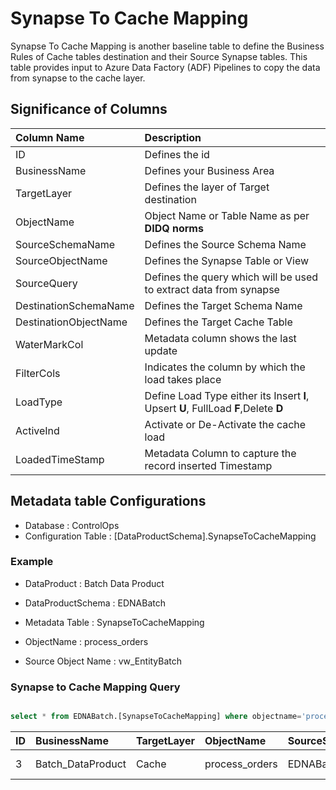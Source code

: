 # Synapse To Cache Mapping

Synapse To Cache Mapping is another baseline table to define the Business Rules of Cache tables destination and their Source Synapse tables.
This table provides input to Azure Data Factory (ADF) Pipelines to copy the data from synapse to the cache layer.

## Significance of Columns

| Column Name |  Description |
| :---  |  :--- |
|ID |  Defines the id |
|BusinessName |  Defines your Business Area |
|TargetLayer |  Defines the layer of Target destination |
|ObjectName |  Object Name or Table Name as per **DIDQ norms** |
|SourceSchemaName |  Defines the Source Schema Name |
|SourceObjectName |  Defines the Synapse Table or View |
|SourceQuery  | Defines the query which will be used to extract data from synapse |
|DestinationSchemaName | Defines the Target Schema Name |
|DestinationObjectName | Defines the Target Cache Table |
|WaterMarkCol | Metadata column shows the last update |
|FilterCols | Indicates the column by which the load takes place |
|LoadType  | Define Load Type either its Insert **I**, Upsert **U**, FullLoad **F**,Delete **D** |
|ActiveInd | Activate or De-Activate the cache load |
|LoadedTimeStamp | Metadata Column to capture the record inserted Timestamp |

## Metadata table Configurations

* Database              : ControlOps
* Configuration Table   : [DataProductSchema].SynapseToCacheMapping

### Example

* DataProduct             : Batch Data Product

* DataProductSchema       : EDNABatch
* Metadata Table  : SynapseToCacheMapping
* ObjectName              : process_orders
* Source Object Name              : vw_EntityBatch

### Synapse to Cache Mapping Query

```SQL

select * from EDNABatch.[SynapseToCacheMapping] where objectname='process_orders' and sourceobjectname='vw_EntityBatch'

```

|ID |BusinessName |TargetLayer |ObjectName |SourceSchemaName |SourceObjectName |SourceQuery |DestinationSchemaName |DestinationObjectName |WaterMarkCol |FilterCols |LoadType |ActiveInd |LoadedTimeStamp |
|:--- |:--- |:--- |:--- |:---   |:---   |:---   |:---   |:---   |:---   |:---   |:---   |:---   |:--- |  
|3 |Batch_DataProduct |Cache |process_orders |EDNABatch |vw_EntityBatch |Query |EDNABatch |EntityBatch |LastUpdated |Filter Id |F |Y |2021-09-15 15:08:35.2933333 |
